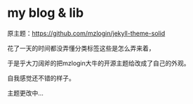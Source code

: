 my blog & lib
=================

原主题：https://github.com/mzlogin/jekyll-theme-solid

花了一天的时间都没弄懂分类标签这些是怎么弄来着，

于是乎大刀阔斧的把mzlogin大牛的开源主题给改成了自己的外观。

自我感觉还不错的样子。

主题更改中...
